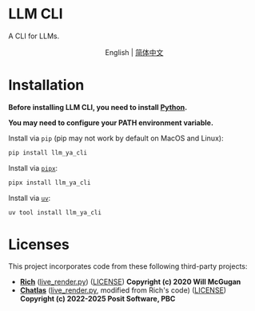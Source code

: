 # LLM CLI
A CLI for LLMs.
<p align="center">English | <a href="README.zh_CN.md">简体中文</a></p>

# Installation
**Before installing LLM CLI, you need to install [Python](https://www.python.org/downloads/).**

**You may need to configure your PATH environment variable.**

Install via `pip` (pip may not work by default on MacOS and Linux):
```bash
pip install llm_ya_cli
```

Install via [`pipx`](https://pipx.pypa.io/):
```bash
pipx install llm_ya_cli
```

Install via [`uv`](https://docs.astral.sh/uv/getting-started/installation/):
```bash
uv tool install llm_ya_cli
```

# Licenses
This project incorporates code from these following third-party projects:
- **[Rich](https://github.com/Textualize/rich)** 
([live_render.py](src/llm_cli/utils/live_render.py)) 
([LICENSE](licenses/LICENSE-Rich))
**Copyright (c) 2020 Will McGugan**
- **[Chatlas](https://github.com/posit-dev/chatlas)** 
([live_render.py](src/llm_cli/utils/live_render.py), modified from Rich's code) 
([LICENSE](licenses/LICENSE-Chatlas))
**Copyright (c) 2022-2025 Posit Software, PBC**
